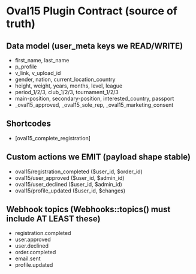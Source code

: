 # Oval15 Plugin Contract (source of truth)

## Data model (user_meta keys we READ/WRITE)
- first_name, last_name
- p_profile
- v_link, v_upload_id
- gender, nation, current_location_country
- height, weight, years, months, level, league
- period_1/2/3, club_1/2/3, tournament_1/2/3
- main-position, secondary-position, interested_country, passport
- _oval15_approved, _oval15_sole_rep, _oval15_marketing_consent

## Shortcodes
- [oval15_complete_registration]

## Custom actions we EMIT (payload shape stable)
- oval15/registration_completed ($user_id, $order_id)
- oval15/user_approved ($user_id, $admin_id)
- oval15/user_declined ($user_id, $admin_id)
- oval15/profile_updated ($user_id, $changes)

## Webhook topics (Webhooks::topics() must include AT LEAST these)
- registration.completed
- user.approved
- user.declined
- order.completed
- email.sent
- profile.updated
